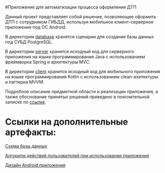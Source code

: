 #Приложение для автоматизации процесса оформления ДТП

Данный проект представляет собой решение, позволяющее оформить ДТП
с сотрудником ГИБДД, используя мобильное клиент-серверное приложение под ОС Android.

В директории [database](https://github.com/ADsty/thesis-2022/tree/main/database) хранятся сценарии для создания базы
данных под СУБД PostgreSQL.

В директории [server](https://github.com/ADsty/thesis-2022/tree/main/server) хранится исходный код для серверного приложения
на языке программирования Java с использованием фреймворка Spring и архитектуры MVC.

В директории [client](https://github.com/ADsty/thesis-2022/tree/main/client) хранится исходный код для 
мобильного приложения на языке программирования Kotlin с использованием clean-ахитектуры и паттерна MVVM.

Подробное описание предметной области и реализации приложения, а также обоснование принятых решений приведено в пояснительной
записке по [ссылке](https://www.overleaf.com/read/wxkjtjpmdggw).

# Ссылки на дополнительные артефакты:

[Схема базы данных](https://drive.google.com/file/d/1pVdgvuwB3VpBqnsvqyPJU5w0eBlVCc8O/view?usp=sharing)

[Алгоритм действий пользователей при использовании приложения](https://drive.google.com/file/d/1NWTEfv3fl_FEinL99ySbeNEeiOd7UBEj/view?usp=sharing)

[Дизайн Android приложения](https://www.figma.com/file/yIlZ4XBCOfZyUHyfqv5V2C/Android-app-design?node-id=0%3A1)